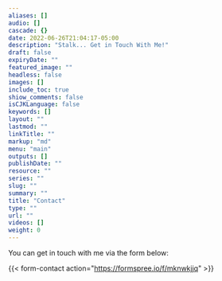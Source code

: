 ```yaml
---
aliases: []
audio: []
cascade: {}
date: 2022-06-26T21:04:17-05:00
description: "Stalk... Get in Touch With Me!"
draft: false
expiryDate: ""
featured_image: ""
headless: false
images: []
include_toc: true
shiow_comments: false
isCJKLanguage: false
keywords: []
layout: ""
lastmod: ""
linkTitle: ""
markup: "md"
menu: "main"
outputs: []
publishDate: ""
resource: ""
series: ""
slug: ""
summary: ""
title: "Contact"
type: ""
url: ""
videos: []
weight: 0
---
```


You can get in touch with me via the form below:

{{< form-contact action="https://formspree.io/f/mknwkjjq" >}}
